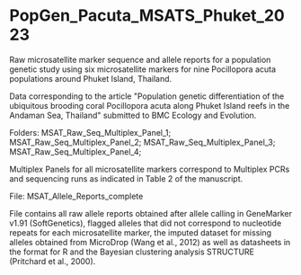 # PopGen_Pacuta_MSATS_Phuket_2023

Raw microsatellite marker sequence and allele reports for a population genetic study using six microsatellite markers for nine Pocillopora acuta populations around Phuket Island, Thailand.

Data corresponding to the article "Population genetic differentiation of the ubiquitous brooding coral Pocillopora acuta along Phuket Island reefs in the Andaman Sea, Thailand" submitted to BMC Ecology and Evolution.

Folders:
MSAT_Raw_Seq_Multiplex_Panel_1;
MSAT_Raw_Seq_Multiplex_Panel_2;
MSAT_Raw_Seq_Multiplex_Panel_3;
MSAT_Raw_Seq_Multiplex_Panel_4;

Multiplex Panels for all microsatellite markers correspond to Multiplex PCRs and sequencing runs as indicated in Table 2 of the manuscript.

File:
MSAT_Allele_Reports_complete

File contains all raw allele reports obtained after allele calling in GeneMarker v1.91 (SoftGenetics), flagged alleles that did not correspond to nucleotide repeats for each microsatellite marker, the imputed dataset for missing alleles obtained from MicroDrop (Wang et al., 2012) as well as datasheets in the format for R and the Bayesian clustering analysis STRUCTURE (Pritchard et al., 2000).



